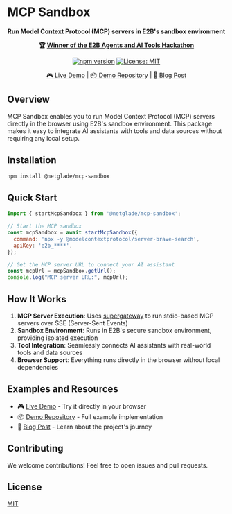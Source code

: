 # MCP Sandbox

<p align='center'><b>Run Model Context Protocol (MCP) servers in E2B's sandbox environment</b></p>

<p align='center'><b>🏆 <a href="https://www.linkedin.com/feed/update/urn:li:activity:7310193814466408448">Winner of the E2B Agents and AI Tools Hackathon</a></b></p>

<div align="center">

[![npm version](https://img.shields.io/npm/v/%40netglade%2Fmcp-sandbox)](https://www.npmjs.com/package/@netglade/mcp-sandbox)
[![License: MIT](https://img.shields.io/badge/License-MIT-blue.svg)](https://opensource.org/licenses/MIT)

[🎮 Live Demo](https://netglade.github.io/mcp-chat/) | [📦 Demo Repository](https://github.com/netglade/mcp-chat) | [📝 Blog Post](https://www.netglade.cz/en/blog/bringing-mcps-to-the-cloud-how-we-won-the-e2b-hackathon)

</div>

## Overview

MCP Sandbox enables you to run Model Context Protocol (MCP) servers directly in the browser using E2B's sandbox environment. This package makes it easy to integrate AI assistants with tools and data sources without requiring any local setup.


## Installation

```bash
npm install @netglade/mcp-sandbox
```

## Quick Start

```javascript
import { startMcpSandbox } from '@netglade/mcp-sandbox';

// Start the MCP sandbox
const mcpSandbox = await startMcpSandbox({
  command: 'npx -y @modelcontextprotocol/server-brave-search',
  apiKey: 'e2b_****',
});

// Get the MCP server URL to connect your AI assistant
const mcpUrl = mcpSandbox.getUrl();
console.log("MCP server URL:", mcpUrl);
```

## How It Works

1. **MCP Server Execution**: Uses [supergateway](https://github.com/supercorp-ai/supergateway) to run stdio-based MCP servers over SSE (Server-Sent Events)
2. **Sandbox Environment**: Runs in E2B's secure sandbox environment, providing isolated execution
3. **Tool Integration**: Seamlessly connects AI assistants with real-world tools and data sources
4. **Browser Support**: Everything runs directly in the browser without local dependencies

## Examples and Resources

- 🎮 [Live Demo](https://netglade.github.io/mcp-chat/) - Try it directly in your browser
- 📦 [Demo Repository](https://github.com/netglade/mcp-chat) - Full example implementation
- 📝 [Blog Post](https://www.netglade.cz/en/blog/bringing-mcps-to-the-cloud-how-we-won-the-e2b-hackathon) - Learn about the project's journey

## Contributing

We welcome contributions! Feel free to open issues and pull requests.

## License

[MIT](LICENSE)
